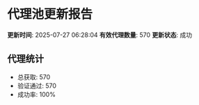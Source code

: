 # 代理池更新报告

**更新时间**: 2025-07-27 06:28:04
**有效代理数量**: 570
**更新状态**:  成功

## 代理统计
- 总获取: 570
- 验证通过: 570
- 成功率: 100%
